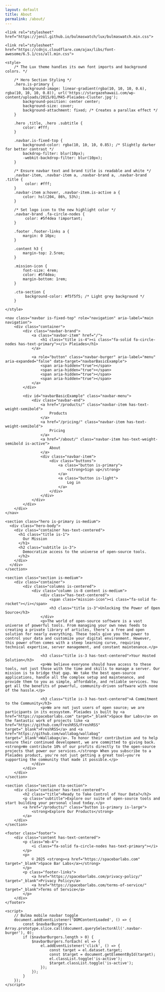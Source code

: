 ```yaml
---
layout: default
title: About
permalink: /about/
---
```


<!DOCTYPE html>
<html lang="en" class="has-navbar-fixed-top">
<head>
    <meta charset="UTF-8">
    <meta name="viewport" content="width=device-width, initial-scale=1.0">
    <meta name="theme-color" content="#ffffff">
    <title>About Pleiades</title>
    
    <link rel="stylesheet" href="https://jenil.github.io/bulmaswatch/lux/bulmaswatch.min.css">
    
    <link rel="stylesheet" href="https://cdnjs.cloudflare.com/ajax/libs/font-awesome/6.5.1/css/all.min.css">

    <style>
        /* The Lux theme handles its own font imports and background colors. */

        /* Hero Section Styling */
        .hero.is-primary {
            background-image: linear-gradient(rgba(10, 10, 10, 0.6), rgba(10, 10, 10, 0.8)), url('https://stargazehawaii.com/wp-content/uploads/2015/01/M45-Pleiades-Cluster.jpg');
            background-position: center center;
            background-size: cover;
            background-attachment: fixed; /* Creates a parallax effect */
        }

        .hero .title, .hero .subtitle {
            color: #fff;
        }

        .navbar.is-fixed-top {
            background-color: rgba(10, 10, 10, 0.85); /* Slightly darker for better contrast */
            backdrop-filter: blur(10px);
            -webkit-backdrop-filter: blur(10px);
        }

        /* Ensure navbar text and brand title is readable and white */
        .navbar-item, .navbar-item a, .navbar-brand a, .navbar-brand .title {
             color: #fff;
        }
        .navbar-item a:hover, .navbar-item.is-active a {
            color: hsl(204, 86%, 53%);
        }

        /* Set logo icon to the new highlight color */
        .navbar-brand .fa-circle-nodes {
             color: #5f4dea !important;
        }
        
        .footer .footer-links a {
            margin: 0 10px;
        }

        .content h3 {
            margin-top: 2.5rem;
        }

        .mission-icon {
            font-size: 4rem;
            color: #5f4dea;
            margin-bottom: 1rem;
        }
        
        .cta-section {
             background-color: #f5f5f5; /* Light grey background */
        }

    </style>
</head>
<body>

    <nav class="navbar is-fixed-top" role="navigation" aria-label="main navigation">
        <div class="container">
            <div class="navbar-brand">
                <a class="navbar-item" href="/">
                    <h1 class="title is-4"><i class="fa-solid fa-circle-nodes has-text-primary"></i> Pleiades</h1>
                </a>
    
                <a role="button" class="navbar-burger" aria-label="menu" aria-expanded="false" data-target="navbarBasicExample">
                    <span aria-hidden="true"></span>
                    <span aria-hidden="true"></span>
                    <span aria-hidden="true"></span>
                    <span aria-hidden="true"></span>
                </a>
            </div>
    
            <div id="navbarBasicExample" class="navbar-menu">
                <div class="navbar-end">
                    <a href="/products/" class="navbar-item has-text-weight-semibold">
                        Products
                    </a>
                    <a href="/pricing/" class="navbar-item has-text-weight-semibold">
                        Pricing
                    </a>
                    <a href="/about/" class="navbar-item has-text-weight-semibold is-active">
                        About
                    </a>
                    <div class="navbar-item">
                        <div class="buttons">
                            <a class="button is-primary">
                                <strong>Sign up</strong>
                            </a>
                            <a class="button is-light">
                                Log in
                            </a>
                        </div>
                    </div>
                </div>
            </div>
        </div>
    </nav>

    <section class="hero is-primary is-medium">
      <div class="hero-body">
        <div class="container has-text-centered">
          <h1 class="title is-1">
            Our Mission
          </h1>
          <h2 class="subtitle is-3">
            Democratize access to the universe of open-source tools.
          </h2>
        </div>
      </div>
    </section>

    <section class="section is-medium">
        <div class="container">
            <div class="columns is-centered">
                <div class="column is-8 content is-medium">
                    <div class="has-text-centered">
                        <span class="mission-icon"><i class="fa-solid fa-rocket"></i></span>
                        <h3 class="title is-3">Unlocking the Power of Open Source</h3>
                    </div>
                    <p>The world of open-source software is a vast universe of powerful tools. From managing your own news feeds to creating a private library of articles, there’s a free and open solution for nearly everything. These tools give you the power to control your data and customize your digital environment. However, this power often comes with a steep learning curve, requiring technical expertise, server management, and constant maintenance.</p>
                    
                    <h3 class="title is-3 has-text-centered">Your Hosted Solution</h3>
                    <p>We believe everyone should have access to these tools, not just those with the time and skills to manage a server. Our mission is to bridge that gap. We take the best open-source applications, handle all the complex setup and maintenance, and provide them to you as simple, affordable, and reliable services. You get all the benefits of powerful, community-driven software with none of the hassle.</p>

                    <h3 class="title is-3 has-text-centered">A Commitment to the Community</h3>
                    <p>We are not just users of open source; we are participants in its ecosystem. Pleiades is built by <a href="https://spacebarlabs.com" target="_blank">Space Bar Labs</a> on the fantastic work of projects like <a href="https://github.com/FreshRSS/FreshRSS" target="_blank">FreshRSS</a> and <a href="https://github.com/wallabag/wallabag" target="_blank">Wallabag</a>. To honor their contribution and to help ensure their continued development, we are committed to giving back. <strong>We contribute 10% of our profits directly to the open-source projects that power our services.</strong> When you subscribe to a Pleiades product, you're not just getting a great tool—you're supporting the community that made it possible.</p>
                </div>
            </div>
        </div>
    </section>

    <section class="section cta-section">
        <div class="container has-text-centered">
            <h2 class="title">Ready to Take Control of Your Data?</h2>
            <p class="subtitle">Explore our suite of open-source tools and start building your personal cloud today.</p>
            <a href="/products/" class="button is-primary is-large">
                <strong>Explore Our Products</strong>
            </a>
        </div>
    </section>
    
    <footer class="footer">
        <div class="content has-text-centered">
            <p class="mb-4">
                <i class="fa-solid fa-circle-nodes has-text-primary"></i>
            </p>
            <p>
                © 2025 <strong><a href="https://spacebarlabs.com" target="_blank">Space Bar Labs</a></strong>
            </p>
            <p class="footer-links">
                <a href="https://spacebarlabs.com/privacy-policy/" target="_blank">Privacy Policy</a>
                <a href="https://spacebarlabs.com/terms-of-service/" target="_blank">Terms of Service</a>
            </p>
        </div>
    </footer>

    <script>
        // Bulma mobile navbar toggle
        document.addEventListener('DOMContentLoaded', () => {
            const $navbarBurgers = Array.prototype.slice.call(document.querySelectorAll('.navbar-burger'), 0);
            if ($navbarBurgers.length > 0) {
                $navbarBurgers.forEach( el => {
                    el.addEventListener('click', () => {
                        const target = el.dataset.target;
                        const $target = document.getElementById(target);
                        el.classList.toggle('is-active');
                        $target.classList.toggle('is-active');
                    });
                });
            }
        });
    </script>

</body>
</html>
